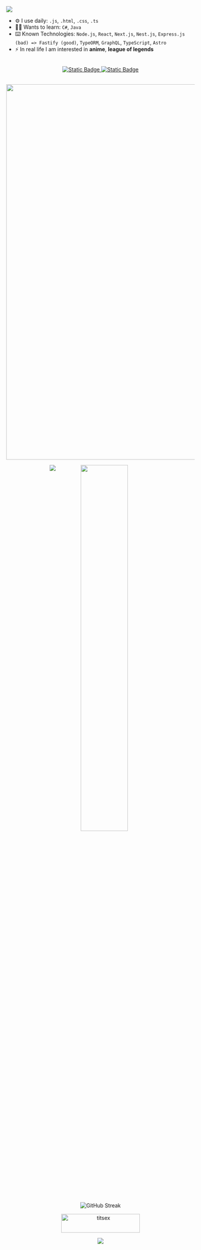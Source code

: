 <img src="https://readme-typing-svg.herokuapp.com?font=Fira+Code&weight=700&size=20&pause=1000&color=FF813F&center=true&width=570&lines=Hi+there%2C+I'm+a+NOT+Full+Stack+Web+Developer">

- ⚙️ I use daily: `.js`, `.html`, `.css`, `.ts`
- 👨‍🎓 Wants to learn: `C#`, `Java`
- ⌨️ Known Technologies: `Node.js`, `React`, `Next.js`, `Nest.js`, `Express.js (bad) => Fastify (good)`, `TypeORM`, `GraphQL`, `TypeScript`, `Astro`
- ⚡️ In real life I am interested in **anime**, **league of legends**

<br>

<div align=center>
  <a target="_blank" href="https://t.me/titsex">
    <img alt="Static Badge" src="https://img.shields.io/badge/Telegram-black?style=for-the-badge&logo=telegram&logoColor=white&color=%2300FF0000&link=https%3A%2F%2Ft.me%2Ftitsex">
  </a>
  
  <a target="_blank" href="https://discordapp.com/users/497029288822833163">
    <img alt="Static Badge" src="https://img.shields.io/badge/Discord-black?style=for-the-badge&logo=discord&logoColor=white&color=%2300FF0000&link=https%3A%2F%2Fdiscordapp.com%2Fusers%2F497029288822833163">
  </a>
</div>

<br>

<p align="center">
  <img src="https://wakatime.com/share/@0d1080f1-b92f-41c1-b720-948d701956d8/ff039427-b90e-4300-af29-8d5a46173f5f.png" width="1000">
</p>

<div align="center">
  <img align="top" src="https://github-readme-stats-titsex.vercel.app/api/top-langs/?username=titsex&hide_border=true&theme=darcula&bg_color=00000000&langs_count=2&hide=jupyter%20notebook,tex,css,php,shell">
   <img height="50%" width="auto" src ="https://github-readme-stats-titsex.vercel.app/api?username=titsex&show_icons=true&count_private=true&theme=darcula&hide_border=true&hide=issues,contribs&bg_color=00000000">
</div>
 
<p align="center">
  <img src="https://github-readme-streak-stats-rho-three.vercel.app?user=titsex&theme=dark&hide_border=true&border_radius=0&background=EB545400" alt="GitHub Streak" />
</p>

<p align="center">
  <a target="_blank" href="https://www.buymeacoffee.com/titsex">
    <img align="center" src="https://cdn.buymeacoffee.com/buttons/v2/default-orange.png" height="50" width="210" alt="titsex" />
  </a>
</p>

<p align="center">
  <img src="https://komarev.com/ghpvc/?username=titsex">
</p>
